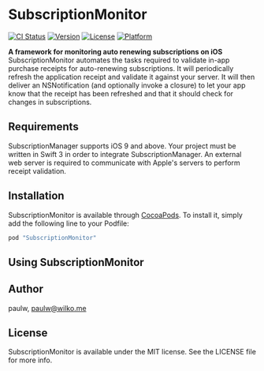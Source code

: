 # SubscriptionMonitor

[![CI Status](http://img.shields.io/travis/paulw11/SubscriptionMonitor.svg?style=flat)](https://travis-ci.org/paulw/SubscriptionMonitor)
[![Version](https://img.shields.io/cocoapods/v/SubscriptionMonitor.svg?style=flat)](http://cocoapods.org/pods/SubscriptionMonitor)
[![License](https://img.shields.io/cocoapods/l/SubscriptionMonitor.svg?style=flat)](http://cocoapods.org/pods/SubscriptionMonitor)
[![Platform](https://img.shields.io/cocoapods/p/SubscriptionMonitor.svg?style=flat)](http://cocoapods.org/pods/SubscriptionMonitor)

**A framework for monitoring auto renewing subscriptions on iOS**
SubscriptionMonitor automates the tasks required to validate in-app purchase receipts for auto-renewing subscriptions.
It will periodically refresh the application receipt and validate it against your server.  It will then deliver an NSNotification (and optionally invoke a closure) to let your app know that the receipt has been refreshed and that it should check for changes in subscriptions.

## Requirements
SubscriptionManager supports iOS 9 and above. Your project must be written in Swift 3 in order to integrate SubscriptionManager.
An external web server is required to communicate with Apple's servers to perform receipt validation.

## Installation

SubscriptionMonitor is available through [CocoaPods](http://cocoapods.org). To install
it, simply add the following line to your Podfile:

```ruby
pod "SubscriptionMonitor"
```

## Using SubscriptionMonitor

## Author

paulw, paulw@wilko.me

## License

SubscriptionMonitor is available under the MIT license. See the LICENSE file for more info.
